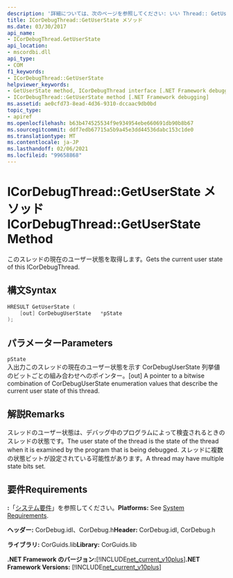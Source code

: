 ```yaml
---
description: '詳細については、次のページを参照してください: いい Thread:: GetUserState メソッド'
title: ICorDebugThread::GetUserState メソッド
ms.date: 03/30/2017
api_name:
- ICorDebugThread.GetUserState
api_location:
- mscordbi.dll
api_type:
- COM
f1_keywords:
- ICorDebugThread::GetUserState
helpviewer_keywords:
- GetUserState method, ICorDebugThread interface [.NET Framework debugging]
- ICorDebugThread::GetUserState method [.NET Framework debugging]
ms.assetid: ae0cfd73-8ead-4d36-9310-dccaac9db0bd
topic_type:
- apiref
ms.openlocfilehash: b63b474525534f9e934954ebe660691db90b8b67
ms.sourcegitcommit: ddf7edb67715a5b9a45e3dd44536dabc153c1de0
ms.translationtype: MT
ms.contentlocale: ja-JP
ms.lasthandoff: 02/06/2021
ms.locfileid: "99658868"
---
```

# <a name="icordebugthreadgetuserstate-method"></a><span data-ttu-id="771e4-103">ICorDebugThread::GetUserState メソッド</span><span class="sxs-lookup"><span data-stu-id="771e4-103">ICorDebugThread::GetUserState Method</span></span>

<span data-ttu-id="771e4-104">このスレッドの現在のユーザー状態を取得します。</span><span class="sxs-lookup"><span data-stu-id="771e4-104">Gets the current user state of this ICorDebugThread.</span></span>  
  
## <a name="syntax"></a><span data-ttu-id="771e4-105">構文</span><span class="sxs-lookup"><span data-stu-id="771e4-105">Syntax</span></span>  
  
```cpp  
HRESULT GetUserState (  
    [out] CorDebugUserState   *pState  
);  
```  
  
## <a name="parameters"></a><span data-ttu-id="771e4-106">パラメーター</span><span class="sxs-lookup"><span data-stu-id="771e4-106">Parameters</span></span>  

 `pState`  
 <span data-ttu-id="771e4-107">入出力このスレッドの現在のユーザー状態を示す CorDebugUserState 列挙値のビットごとの組み合わせへのポインター。</span><span class="sxs-lookup"><span data-stu-id="771e4-107">[out] A pointer to a bitwise combination of CorDebugUserState enumeration values that describe the current user state of this thread.</span></span>  
  
## <a name="remarks"></a><span data-ttu-id="771e4-108">解説</span><span class="sxs-lookup"><span data-stu-id="771e4-108">Remarks</span></span>  

 <span data-ttu-id="771e4-109">スレッドのユーザー状態は、デバッグ中のプログラムによって検査されるときのスレッドの状態です。</span><span class="sxs-lookup"><span data-stu-id="771e4-109">The user state of the thread is the state of the thread when it is examined by the program that is being debugged.</span></span> <span data-ttu-id="771e4-110">スレッドに複数の状態ビットが設定されている可能性があります。</span><span class="sxs-lookup"><span data-stu-id="771e4-110">A thread may have multiple state bits set.</span></span>  
  
## <a name="requirements"></a><span data-ttu-id="771e4-111">要件</span><span class="sxs-lookup"><span data-stu-id="771e4-111">Requirements</span></span>  

 <span data-ttu-id="771e4-112">**:**「[システム要件](../../get-started/system-requirements.md)」を参照してください。</span><span class="sxs-lookup"><span data-stu-id="771e4-112">**Platforms:** See [System Requirements](../../get-started/system-requirements.md).</span></span>  
  
 <span data-ttu-id="771e4-113">**ヘッダー:** CorDebug.idl、CorDebug.h</span><span class="sxs-lookup"><span data-stu-id="771e4-113">**Header:** CorDebug.idl, CorDebug.h</span></span>  
  
 <span data-ttu-id="771e4-114">**ライブラリ:** CorGuids.lib</span><span class="sxs-lookup"><span data-stu-id="771e4-114">**Library:** CorGuids.lib</span></span>  
  
 <span data-ttu-id="771e4-115">**.NET Framework のバージョン:**[!INCLUDE[net_current_v10plus](../../../../includes/net-current-v10plus-md.md)]</span><span class="sxs-lookup"><span data-stu-id="771e4-115">**.NET Framework Versions:** [!INCLUDE[net_current_v10plus](../../../../includes/net-current-v10plus-md.md)]</span></span>
